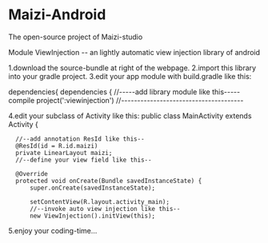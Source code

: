# Maizi-Android
The open-source project of Maizi-studio

Module ViewInjection -- an lightly automatic view injection library of android

  1.download the source-bundle at right of the webpage.
  2.import this library into your gradle project.
  3.edit your app module with build.gradle like this:

  dependencies{
  dependencies {
      //-----add library module like this-----
      compile project(':viewinjection')
      //--------------------------------------


  4.edit your subclass of Activity like this:
  public class MainActivity extends Activity {

      //--add annotation ResId like this--
      @ResId(id = R.id.maizi)
      private LinearLayout maizi;
      //--define your view field like this--

      @Override
      protected void onCreate(Bundle savedInstanceState) {
          super.onCreate(savedInstanceState);

          setContentView(R.layout.activity_main);
          //--invoke auto view injection like this--
          new ViewInjection().initView(this);

  5.enjoy your coding-time...